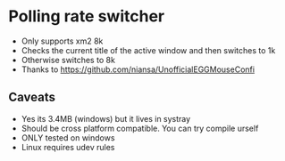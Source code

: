 # Polling rate switcher

- Only supports xm2 8k
- Checks the current title of the active window and then switches to 1k
- Otherwise switches to 8k
- Thanks to https://github.com/niansa/UnofficialEGGMouseConfi

## Caveats
- Yes its 3.4MB (windows) but it lives in systray
- Should be cross platform compatible. You can try compile urself
- ONLY tested on windows
- Linux requires udev rules
